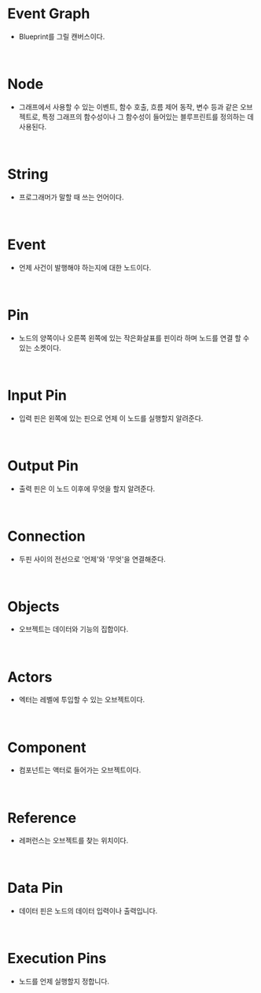 # Event Graph

- Blueprint를 그릴 캔버스이다.

<br>

# Node

- 그래프에서 사용할 수 있는 이벤트, 함수 호출, 흐름 제어 동작, 변수 등과 같은 오브젝트로, 특정 그래프의 함수성이나 그 함수성이 들어있는 블루프린트를 정의하는 데 사용된다.

<br>

# String

- 프로그래머가 말할 때 쓰는 언어이다.

<br>

# Event

- 언제 사건이 발행해야 하는지에 대한 노드이다.

<br>

# Pin

- 노드의 양쪽이나 오른쪽 왼쪽에 있는 작은화살표를 핀이라 하며 노드를 연결 할 수 있는 소켓이다.

<br>

# Input Pin

- 입력 핀은 왼쪽에 있는 핀으로 언제 이 노드를 실행할지 알려준다.

<br>

# Output Pin

- 출력 핀은 이 노드 이후에 무엇을 할지 알려준다.

<br>

# Connection

- 두핀 사이의 전선으로 '언제'와 '무엇'을 연결해준다.

<br>

# Objects

- 오브젝트는 데이터와 기능의 집합이다.

<br>

# Actors

- 엑터는 레벨에 투입할 수 있는 오브젝트이다.

<br>

# Component

- 컴포넌트는 액터로 들어가는 오브젝트이다.

<br>

# Reference

- 레퍼런스는 오브젝트를 찾는 위치이다.

<br>

# Data Pin

- 데이터 핀은 노드의 데이터 입력이나 출력입니다.

<br>

# Execution Pins

- 노드를 언제 실행할지 정합니다.

